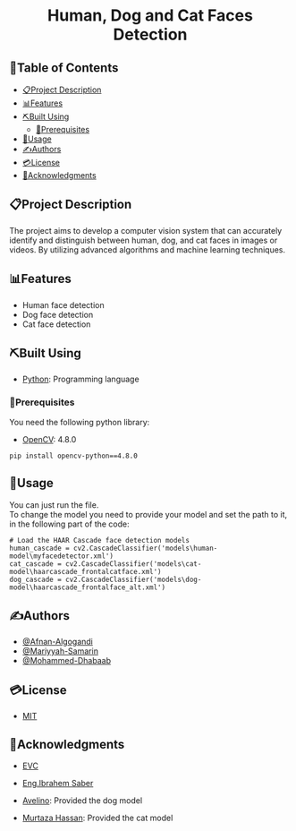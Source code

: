 [Add effective prject logo or banner]: #



[Choose a self-explaining name for your project.]: #
<h1 align="center">Human, Dog and Cat Faces Detection</h1>

[Add short description (one sentance)]: #


## 📂Table of Contents
- [📋Project Description](#project-description)
- [📊Features](#features)
- [⛏️Built Using](#️built-using)
  - [🎫Prerequisites](#prerequisites)
- [📝Usage](#usage)
- [✍Authors](#authors)
- [💳License](#license)
- [🏅Acknowledgments](#acknowledgments)

## 📋Project Description
The project aims to develop a computer vision system that can accurately identify and distinguish between human, dog, and cat faces in images or videos. By utilizing advanced algorithms and machine learning techniques.

## 📊Features 
- Human face detection
- Dog face detection
- Cat face detection

## ⛏️Built Using
- [Python](https://www.python.org/): Programming language


### 🎫Prerequisites
You need the following python library:
- [OpenCV](https://opencv.org/): 4.8.0
```
pip install opencv-python==4.8.0
```

## 📝Usage
You can just run the file.
<br>
To change the model you need to provide your model and set the path to it, in the following part of the code:
```
# Load the HAAR Cascade face detection models
human_cascade = cv2.CascadeClassifier('models\human-model\myfacedetector.xml')
cat_cascade = cv2.CascadeClassifier('models\cat-model\haarcascade_frontalcatface.xml')
dog_cascade = cv2.CascadeClassifier('models\dog-model\haarcascade_frontalface_alt.xml')
```

## ✍Authors
- [@Afnan-Algogandi](github.com/afnanAlgogandi)
- [@Mariyyah-Samarin](https://github.com/Mariyyahes)
- [@Mohammed-Dhabaab](github.com/mohammed-dhabaab)


## 💳License
- [MIT](https://opensource.org/license/mit/)

## 🏅Acknowledgments
- [EVC](evc.sa)
- [Eng.Ibrahem Saber](https://www.linkedin.com/in/ibrahem-elnawasany/)

- [Avelino](https://github.com/avelino): Provided the dog model
- [Murtaza Hassan](https://github.com/murtazahassan): Provided the cat model
